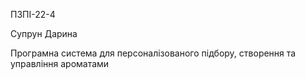 ПЗПІ-22-4

Супрун Дарина

Програмна система для персоналізованого підбору, створення та управління ароматами
